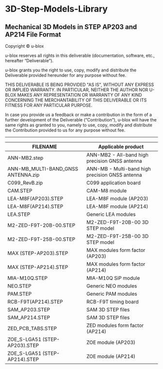 # 3D-Step-Models-Library
Mechanical 3D Models in STEP AP203 and AP214 File Format
--------------------------------------------------------------------------------

Copyright &copy; u-blox 

u-blox reserves all rights in this deliverable (documentation, software, etc., 
hereafter “Deliverable”). 

u-blox grants you the right to use, copy, modify and distribute the Deliverable
provided hereunder for any purpose without fee.  

THIS DELIVERABLE IS BEING PROVIDED "AS IS", WITHOUT ANY EXPRESS OR IMPLIED 
WARRANTY. IN PARTICULAR, NEITHER THE AUTHOR NOR U-BLOX MAKES ANY REPRESENTATION 
OR WARRANTY OF ANY KIND CONCERNING THE MERCHANTABILITY OF THIS DELIVERABLE 
OR ITS FITNESS FOR ANY PARTICULAR PURPOSE.

In case you provide us a feedback or make a contribution in the form of a 
further development of the Deliverable (“Contribution”), u-blox will have the 
same rights as granted to you, namely to use, copy, modify and distribute the 
Contribution provided to us for any purpose without fee.

-------------------------------------------------------------------------------

|FILENAME                           |Applicable product 	   |
|----------------------------------|-----------------------------------------------------|
| ANN-MB2.step                     | ANN-MB2 - All-band high precision GNSS antenna      |
| ANN-MB_MULTI-BAND_GNSS ANTENNA.zip | ANN-MB - Multi-band high precision GNSS antenna                                               |
| C099_RevB.zip                    | C099 application board                              |
| CAM.STEP                         | CAM-M8 module                                       |
| LEA-M8F(AP203).STEP              | LEA-M8F module (AP203)                              |
| LEA-M8F(AP214).STEP              | LEA-M8F module (AP214)                              |
| LEA.STEP                         | Generic LEA modules                                 |
| M2-ZED-F9T-20B-00.STEP           | M2-ZED-F9T-20B-00 3D STEP model                     |
| M2-ZED-F9T-25B-00.STEP           | M2-ZED-F9T-25B-00 3D STEP model                     |
| MAX (STEP-AP203).STEP            | MAX modules form factor (AP203)                     |
| MAX (STEP-AP214).STEP            | MAX modules form factor (AP214)                     |
| MIA-M10Q.STEP                    | MIA-M10Q SiP module                                 |
| NEO.STEP                         | Generic NEO modules                                 |
| PAM.STEP                         | Generic PAM modules                                 |
| RCB-F9T(AP214).STEP              | RCB-F9T timing board                                |
| SAM_AP203.STEP                   | SAM 3D STEP files                                   |
| SAM_AP214.STEP                   | SAM 3D STEP files                                   |
| ZED_PCB_TABS.STEP                | ZED modules form factor (AP214)                     |
| ZOE_S-LGA51 (STEP-AP203).STEP    | ZOE module (AP203)                                  |
| ZOE_S-LGA51 (STEP-AP214).STEP    | ZOE module (AP214)                                  |

